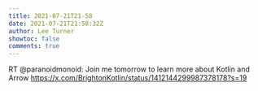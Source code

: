 ```yaml
---
title: 2021-07-21T21-58
date: 2021-07-21T21:58:32Z
author: Lee Turner
showtoc: false
comments: true
---
```


RT @paranoidmonoid: Join me tomorrow to learn more about Kotlin and Arrow
https://x.com/BrightonKotlin/status/1412144299987378178?s=19

